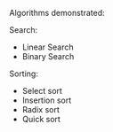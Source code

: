 Algorithms demonstrated:

Search:
- Linear Search
- Binary Search

Sorting:
- Select sort
- Insertion sort
- Radix sort
- Quick sort
